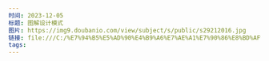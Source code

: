 ```yaml
---
时间: 2023-12-05
标题: 图解设计模式
图片: https://img9.doubanio.com/view/subject/s/public/s29212016.jpg
链接: file:///C:/%E7%94%B5%E5%AD%90%E4%B9%A6%E7%AE%A1%E7%90%86%E8%BD%AF%E4%BB%B6/%E8%AE%A1%E7%AE%97%E6%9C%BA_%E7%9C%8B%E5%AE%8C%E7%9A%84/(Ri%20)Jie%20Cheng%20Hao%20Zhu/Tu%20Ling%20Cheng%20Xu%20She%20Ji%20Cong%20Shu%20%20Tu%20(43)/Tu%20Ling%20Cheng%20Xu%20She%20Ji%20Cong%20Sh%20-%20(Ri%20)Jie%20Cheng%20Hao%20Zhu.pdf
tags:
---
```




